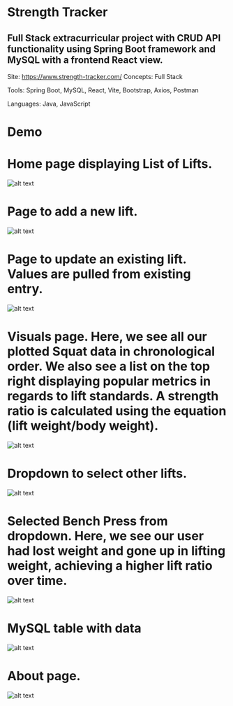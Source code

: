 # Strength Tracker

Full Stack extracurricular project with CRUD API functionality using Spring Boot framework and MySQL with a frontend React view.
-----------------------------------------------------------------------------------------------  
Site: https://www.strength-tracker.com/
Concepts: Full Stack

Tools: Spring Boot, MySQL, React, Vite, Bootstrap, Axios, Postman

Languages: Java, JavaScript

# Demo
# Home page displaying List of Lifts.
![alt text](https://imgur.com/AYmvPyt.png)

# Page to add a new lift.
![alt text](https://imgur.com/7n3ZSpD.png)

# Page to update an existing lift. Values are pulled from existing entry.
![alt text](https://imgur.com/DkwKEsJ.png)

# Visuals page. Here, we see all our plotted Squat data in chronological order. We also see a list on the top right displaying popular metrics in regards to lift standards. A strength ratio is calculated using the equation (lift weight/body weight).
![alt text](https://imgur.com/2pCZELp.png)

# Dropdown to select other lifts.
![alt text](https://imgur.com/rWuHD7r.png)

# Selected Bench Press from dropdown. Here, we see our user had lost weight and gone up in lifting weight, achieving a higher lift ratio over time.
![alt text](https://imgur.com/e7lLX8R.png)

# MySQL table with data
![alt text](https://imgur.com/H2JOR8O.png)

# About page.
![alt text](https://imgur.com/vO17BrN.png)


